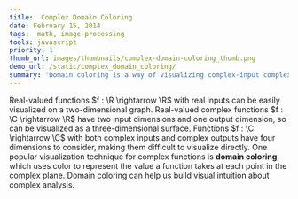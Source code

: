 ```yaml
---
title:  Complex Domain Coloring
date: February 15, 2014
tags:  math, image-processing
tools: javascript
priority: 1
thumb_url: images/thumbnails/complex-domain-coloring_thumb.png
demo_url: /static/complex_domain_coloring/
summary: "Domain coloring is a way of visualizing complex-input complex-output functions by assigning a color to each point of the complex domain.  Sampling these colors from an image produces amusing results!"
---
```


Real-valued functions $f : \R \rightarrow \R$ with real inputs can be easily visualized on a two-dimensional graph.  Real-valued complex functions $f : \C \rightarrow \R$ have two input dimensions and one output dimension, so can be visualized as a three-dimensional surface.  Functions $f : \C \rightarrow \C$ with both complex inputs and complex outputs have four dimensions to consider, making them difficult to visualize directly.  One popular visualization technique for complex functions is **domain coloring**, which uses color to represent the value a function takes at each point in the complex plane.  Domain coloring can help us build visual intuition about complex analysis.
